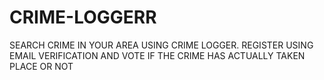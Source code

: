 # CRIME-LOGGERR
SEARCH CRIME IN YOUR AREA USING CRIME LOGGER. REGISTER USING EMAIL VERIFICATION AND VOTE IF THE CRIME HAS ACTUALLY TAKEN PLACE OR NOT
